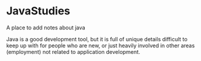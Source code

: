 # JavaStudies
A place to add notes about java

Java is a good development tool, but it is full of unique details difficult to keep up with for people who are new, or just heavily involved in other areas (employment) not related to application development.

